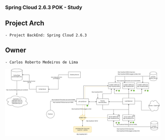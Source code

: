 ### Spring Cloud 2.6.3 POK - Study

## Project Arch
	- Project BackEnd: Spring Cloud 2.6.3
	
## Owner
	- Carlos Roberto Medeiros de Lima
	
<p align="center">
  <img src= "https://github.com/CarlosRobertoMedeiros/study-microservice-springcloud-1/blob/master/SpringCloud1.png" />
</p>

